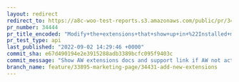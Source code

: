```yaml
---
layout: redirect
redirect_to: https://a8c-woo-test-reports.s3.amazonaws.com/public/pr/34444/api/index.html
pr_number: 34444
pr_title_encoded: "Modify+the+extensions+that+show+up+in+%22Installed+marketing+extensions%22+card"
pr_test_type: api
last_published: "2022-09-02 14:29:46 +0000"
commit_sha: e67d490194e2e3915288adb3389bcfc095f9403c
commit_message: "Show AW extensions docs and support link if AW not activated"
branch_name: feature/33895-marketing-page/34431-add-new-extensions
---
```

